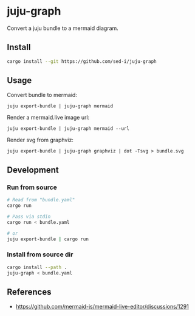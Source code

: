 # juju-graph

Convert a juju bundle to a mermaid diagram.

## Install
```bash
cargo install --git https://github.com/sed-i/juju-graph
```

## Usage
Convert bundle to mermaid:
```shell
juju export-bundle | juju-graph mermaid
```

Render a mermaid.live image url:
```shell
juju export-bundle | juju-graph mermaid --url
```

Render svg from graphviz:
```shell
juju export-bundle | juju-graph graphviz | dot -Tsvg > bundle.svg 
```


## Development
### Run from source

```bash
# Read from "bundle.yaml"
cargo run

# Pass via stdin
cargo run < bundle.yaml

# or
juju export-bundle | cargo run
```

### Install from source dir
```bash
cargo install --path .
juju-graph < bundle.yaml
```


## References
- https://github.com/mermaid-js/mermaid-live-editor/discussions/1291
